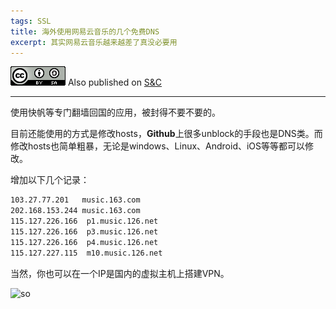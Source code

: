 ```yaml
---
tags: SSL
title: 海外使用网易云音乐的几个免费DNS
excerpt: 其实网易云音乐越来越差了真没必要用
---
```



![cc](/public/cc.png) Also published on [S&C](https://soandcandy.us)

----

使用快帆等专门翻墙回国的应用，被封得不要不要的。

目前还能使用的方式是修改hosts，**Github**上很多unblock的手段也是DNS类。而修改hosts也简单粗暴，无论是windows、Linux、Android、iOS等等都可以修改。

增加以下几个记录：


```bash
103.27.77.201   music.163.com
202.168.153.244 music.163.com
115.127.226.166  p1.music.126.net
115.127.226.166  p3.music.126.net
115.127.226.166  p4.music.126.net
115.127.227.115  m10.music.126.net
```

当然，你也可以在一个IP是国内的虚拟主机上搭建VPN。



![so](/public/favicon.ico)


